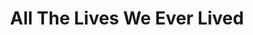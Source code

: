 ---
title: "All The Lives We Ever Lived"
draft: false
slug: "all-the-lives-we-ever-lived"
thumbnail: "illustrations/all-the-lives01.jpg"
mainpage: false
related: true

header: {
	titleimage: "illustrations/project-title_all-the-lives.png"
}

block_project: {
	bgcolor: "#151515",
	fontcolor: "#fff",
	description: "(description coming soon)",
	work: [ 
		{class: "gallery-col-12", path: "illustrations/all-the-lives.jpg"},
	]
}

---